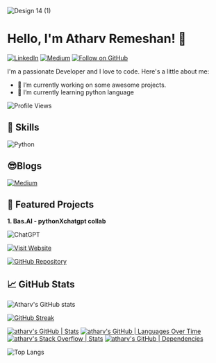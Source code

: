 ![Design 14 (1)](https://github.com/d4r534/d4r534/assets/110873154/79becf41-d00c-489e-b656-fc61173caec0)

# Hello, I'm Atharv Remeshan! 👋

[![LinkedIn](https://img.shields.io/badge/LinkedIn-Follow-black?style=for-the-badge&logo=linkedin&labelColor=000000)](https://linkedin.com/in/atharvremeshanbasai)
[![Medium](https://img.shields.io/badge/Medium-Follow-black?style=for-the-badge&logo=medium&labelColor=black)](https://medium.com/@atharv.rem)
[![Follow on GitHub](https://img.shields.io/github/followers/d4r534?label=Follow&style=social&logo=GitHub&color=000000)](https://github.com/atharv-rem)


I'm a passionate Developer and I love to code. Here's a little about me:
- 🔭 I’m currently working on some awesome projects.
- 🌱 I’m currently learning python language

![Profile Views](https://komarev.com/ghpvc/?username=atharv-rem&color=000000&style=flat&label=Profile+Views)

## 🚀 Skills
![Python](https://img.shields.io/badge/python-3670A0?style=for-the-badge&logo=python&logoColor=ffdd54)

## 😎Blogs
[![Medium](https://github-readme-medium.vercel.app/?username=@atharv.rem)](https://medium.com/@atharv.rem)

## 🌟 Featured Projects

**1. Bas.AI - pythonXchatgpt collab**
   
   ![ChatGPT](https://img.shields.io/badge/chatGPT-74aa9c?style=for-the-badge&logo=openai&logoColor=white)
   
   [![Visit Website](https://img.shields.io/badge/Visit%20Website-Click%20Here-black?style=for-the-badge)](https://basaitech.wixsite.com/bas-ai)
   
   [![GitHub Repository](https://img.shields.io/badge/GitHub-Repository-black?style=for-the-badge&logo=github)](https://github.com/atharv-rem/Bas.AI)


## 📈 GitHub Stats

![Atharv's GitHub stats](https://github-readme-stats.vercel.app/api?username=atharv-rem&show_icons=true&hide=contribs,prs&cache_seconds=86400&theme=merko)
<!-- GitHub Readme Streak Stats -->
<p align="left">
    <a href="https://github.com/denvercoder1/github-readme-streak-stats">
        <img src="https://github-readme-streak-stats.herokuapp.com/?user=atharv-rem&theme=dark" alt="GitHub Streak" />
    </a>
</p>

[![atharv's GitHub | Stats](https://stats.quine.sh/atharv/github?theme=dark)](https://quine.sh?utm_source=widgets&utm_campaign=atharv)
[![atharv's GitHub | Languages Over Time](https://stats.quine.sh/atharv/languages-over-time?theme=dark)](https://quine.sh?utm_source=widgets&utm_campaign=atharv)
[![atharv's Stack Overflow | Stats](https://stats.quine.sh/atharv/stack-overflow?theme=dark)](https://quine.sh?utm_source=widgets&utm_campaign=atharv)
[![atharv's GitHub | Dependencies](https://stats.quine.sh/atharv/dependencies?theme=dark)](https://quine.sh?utm_source=widgets&utm_campaign=atharv)

![Top Langs](https://github-readme-stats.vercel.app/api/top-langs/?username=atharv-rem&layout=compact&theme=dark)
